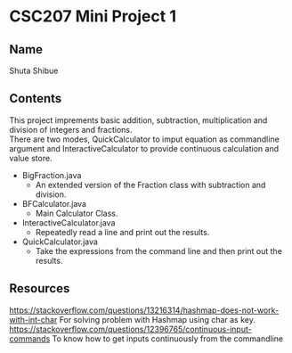 # CSC207 Mini Project 1

## Name

Shuta Shibue

## Contents

This project imprements basic addition, subtraction, multiplication and division of integers and fractions.  
There are two modes, QuickCalculator to imput equation as commandline argument and InteractiveCalculator to provide continuous calculation and value store.

- BigFraction.java
  - An extended version of the Fraction class with subtraction and division.
- BFCalculator.java
  - Main Calculator Class.
- InteractiveCalculator.java
  - Repeatedly read a line and print out the results.
- QuickCalculator.java
  - Take the expressions from the command line and then print out the results.

## Resources

<https://stackoverflow.com/questions/13216314/hashmap-does-not-work-with-int-char>
For solving problem with Hashmap using char as key.
<https://stackoverflow.com/questions/12396765/continuous-input-commands>
To know how to get inputs continuously from the commandline
